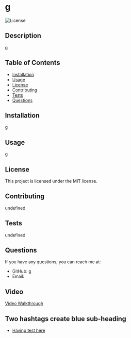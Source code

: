 # g
  ![License](https://img.shields.io/badge/license-MIT-blue)

## Description
g

## Table of Contents
- [Installation](#installation)
- [Usage](#usage)
- [License](#license)
- [Contributing](#contributing)
- [Tests](#tests)
- [Questions](#questions)

## Installation
g

## Usage
g

## License
This project is licensed under the MIT license.

## Contributing
undefined

## Tests
undefined

## Questions
If you have any questions, you can reach me at:
- GitHub: [g](https://github.com/g)
- Email: 

## Video
[Video Walkthrough](https://app.screencastify.com/v3/watch/wmkccIBvnFSjS3aRLfKb)


## Two hashtags create blue sub-heading
- [Having test here](#URLoranchorherebecomesclickable)
